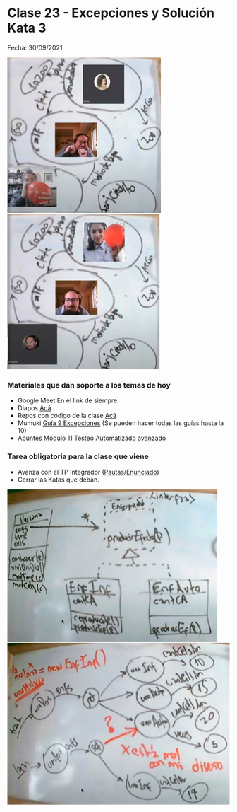 # Clase 23 - Excepciones y Solución Kata 3

Fecha: 30/09/2021

![globitos0](assets/globitos0.png)![globitos1](assets/globitos1.png)

### Materiales que dan soporte a los temas de hoy

* Google Meet  En el link de siempre.
* Diapos 	[Acá](https://docs.google.com/presentation/d/1h_d6dhnqKGpd0oEl4ZXAKrm8MK-BLk3ZkX8SyEPIUJE/edit?usp=sharing)
* Repos con código de la clase [Acá](https://github.com/pdepjm/2021-o-drCasaEnClase)
* Mumuki	[Guía 9 Excepciones](https://mumuki.io/pdep-utn/lessons/720-programacion-con-objetos-excepciones) (Se pueden hacer todas las guías hasta la 10)
* Apuntes	[Módulo 11 Testeo Automatizado avanzado](https://docs.google.com/document/d/1caDE_mlP1QMfzyVpyvh-tKshjAeYLXBkXDYrTX5zFUI/edit#)

### Tarea obligatoria para la clase que viene 

- Avanza con el TP Integrador [(Pautas/Enunciado)](https://docs.google.com/document/d/18WIn-4vs75gLPpGrZO-O_kmRLVmd9CnnnYzon_aTjzQ/edit#) 
- Cerrar las Katas que deban.

![diagramaEstaticoDrCasa](assets/diagramaEstaticoDrCasa.png)
![diagramaDinamicoDrCasa](assets/diagramaDinamicoDrCasa.png)
